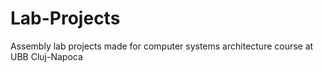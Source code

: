 # Lab-Projects
Assembly lab projects made for computer systems architecture course at UBB Cluj-Napoca
